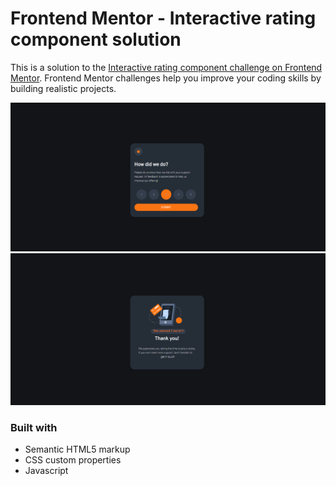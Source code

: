# Frontend Mentor - Interactive rating component solution

This is a solution to the [Interactive rating component challenge on Frontend Mentor](https://www.frontendmentor.io/challenges/interactive-rating-component-koxpeBUmI). Frontend Mentor challenges help you improve your coding skills by building realistic projects. 

![](./solution/desktop-1.png)
![](./solution/desktop-3.png)

### Built with

- Semantic HTML5 markup
- CSS custom properties
- Javascript
